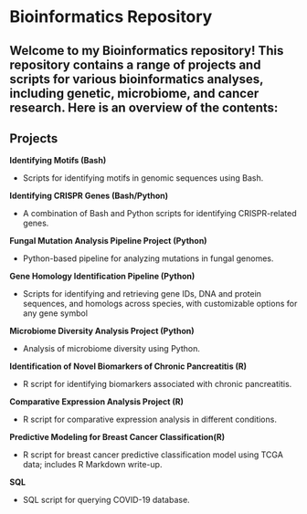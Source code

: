 # Bioinformatics Repository
## Welcome to my Bioinformatics repository! This repository contains a range of projects and scripts for various bioinformatics analyses, including genetic, microbiome, and cancer research. Here is an overview of the contents:

## **Projects**
**Identifying Motifs (Bash)**
 * Scripts for identifying motifs in genomic sequences using Bash.

**Identifying CRISPR Genes (Bash/Python)**
 * A combination of Bash and Python scripts for identifying CRISPR-related genes.

**Fungal Mutation Analysis Pipeline Project (Python)**
 * Python-based pipeline for analyzing mutations in fungal genomes.

**Gene Homology Identification Pipeline (Python)** 
 * Scripts for identifying and retrieving gene IDs, DNA and protein sequences, and homologs across species, with customizable options for any gene symbol

**Microbiome Diversity Analysis Project (Python)**
 * Analysis of microbiome diversity using Python.

**Identification of Novel Biomarkers of Chronic Pancreatitis (R)**
 * R script for identifying biomarkers associated with chronic pancreatitis.

**Comparative Expression Analysis Project (R)**
* R script for comparative expression analysis in different conditions.

**Predictive Modeling for Breast Cancer Classification(R)**
* R script for breast cancer predictive classification model using TCGA data; includes R Markdown write-up.

**SQL**
 * SQL script for querying COVID-19 database.

